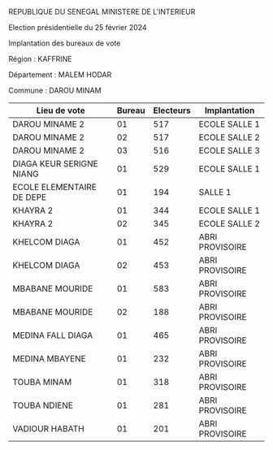 REPUBLIQUE DU SENEGAL MINISTERE DE L'INTERIEUR

Election présidentielle du 25 février 2024

Implantation des bureaux de vote

Région : KAFFRINE

Département : MALEM HODAR

Commune : DAROU MINAM

| Lieu de vote | Bureau | Electeurs | Implantation |
| - | - | - | - |
| DAROU MINAME 2 | 01 | 517 | ECOLE SALLE 1 |
| DAROU MINAME 2 | 02 | 517 | ECOLE SALLE 2 |
| DAROU MINAME 2 | 03 | 516 | ECOLE SALLE 3 |
| DIAGA KEUR SERIGNE NIANG | 01 | 529 | ECOLE SALLE 1 |
| ECOLE ELEMENTAIRE DE DEPE | 01 | 194 | SALLE 1 |
| KHAYRA 2 | 01 | 344 | ECOLE SALLE 1 |
| KHAYRA 2 | 02 | 345 | ECOLE SALLE 2 |
| KHELCOM DIAGA | 01 | 452 | ABRI PROVISOIRE |
| KHELCOM DIAGA | 02 | 453 | ABRI PROVISOIRE |
| MBABANE MOURIDE | 01 | 583 | ABRI PROVISOIRE |
| MBABANE MOURIDE | 02 | 188 | ABRI PROVISOIRE |
| MEDINA FALL DIAGA | 01 | 465 | ABRI PROVISOIRE |
| MEDINA MBAYENE | 01 | 232 | ABRI PROVISOIRE |
| TOUBA MINAM | 01 | 318 | ABRI PROVISOIRE |
| TOUBA NDIENE | 01 | 281 | ABRI PROVISOIRE |
| VADIOUR HABATH | 01 | 201 | ABRI PROVISOIRE |

<!-- PageNumber="1/8" -->
